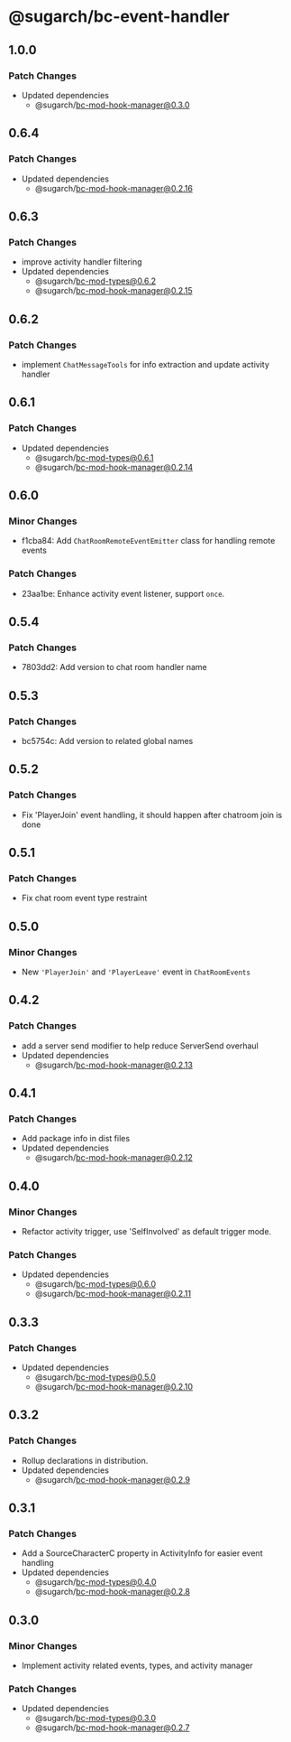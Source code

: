 # @sugarch/bc-event-handler

## 1.0.0

### Patch Changes

-   Updated dependencies
    -   @sugarch/bc-mod-hook-manager@0.3.0

## 0.6.4

### Patch Changes

-   Updated dependencies
    -   @sugarch/bc-mod-hook-manager@0.2.16

## 0.6.3

### Patch Changes

-   improve activity handler filtering
-   Updated dependencies
    -   @sugarch/bc-mod-types@0.6.2
    -   @sugarch/bc-mod-hook-manager@0.2.15

## 0.6.2

### Patch Changes

-   implement `ChatMessageTools` for info extraction and update activity handler

## 0.6.1

### Patch Changes

-   Updated dependencies
    -   @sugarch/bc-mod-types@0.6.1
    -   @sugarch/bc-mod-hook-manager@0.2.14

## 0.6.0

### Minor Changes

-   f1cba84: Add `ChatRoomRemoteEventEmitter` class for handling remote events

### Patch Changes

-   23aa1be: Enhance activity event listener, support `once`.

## 0.5.4

### Patch Changes

-   7803dd2: Add version to chat room handler name

## 0.5.3

### Patch Changes

-   bc5754c: Add version to related global names

## 0.5.2

### Patch Changes

-   Fix 'PlayerJoin' event handling, it should happen after chatroom join is done

## 0.5.1

### Patch Changes

-   Fix chat room event type restraint

## 0.5.0

### Minor Changes

-   New `'PlayerJoin'` and `'PlayerLeave'` event in `ChatRoomEvents`

## 0.4.2

### Patch Changes

-   add a server send modifier to help reduce ServerSend overhaul
-   Updated dependencies
    -   @sugarch/bc-mod-hook-manager@0.2.13

## 0.4.1

### Patch Changes

-   Add package info in dist files
-   Updated dependencies
    -   @sugarch/bc-mod-hook-manager@0.2.12

## 0.4.0

### Minor Changes

-   Refactor activity trigger, use 'SelfInvolved' as default trigger mode.

### Patch Changes

-   Updated dependencies
    -   @sugarch/bc-mod-types@0.6.0
    -   @sugarch/bc-mod-hook-manager@0.2.11

## 0.3.3

### Patch Changes

-   Updated dependencies
    -   @sugarch/bc-mod-types@0.5.0
    -   @sugarch/bc-mod-hook-manager@0.2.10

## 0.3.2

### Patch Changes

-   Rollup declarations in distribution.
-   Updated dependencies
    -   @sugarch/bc-mod-hook-manager@0.2.9

## 0.3.1

### Patch Changes

-   Add a SourceCharacterC property in ActivityInfo for easier event handling
-   Updated dependencies
    -   @sugarch/bc-mod-types@0.4.0
    -   @sugarch/bc-mod-hook-manager@0.2.8

## 0.3.0

### Minor Changes

-   Implement activity related events, types, and activity manager

### Patch Changes

-   Updated dependencies
    -   @sugarch/bc-mod-types@0.3.0
    -   @sugarch/bc-mod-hook-manager@0.2.7
